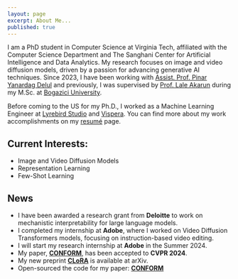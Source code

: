 ```yaml
---
layout: page
excerpt: About Me...
published: true
---
```


I am a PhD student in Computer Science at Virginia Tech, affiliated with the Computer Science Department and The Sanghani Center for Artificial Intelligence and Data Analytics. My research focuses on image and video diffusion models, driven by a passion for advancing generative AI techniques. Since 2023, I have been working with [Assist. Prof. Pinar Yanardag Delul](https://pinguar.org/) and previously, I was supervised by [Prof. Lale Akarun](https://scholar.google.com/citations?user=MybhMyUAAAAJ&hl=en) during my M.Sc. at [Bogazici University](https://bogazici.edu.tr/en_us).

Before coming to the US for my Ph.D., I worked as a Machine Learning Engineer at [Lyrebird Studio](https://lyrebirdstudio.net/) and [Vispera](https://vispera.co/). You can find more about my work accomplishments on my [resumé](https://tunahansalih.github.io/resume/) page.

## Current Interests:
- Image and Video Diffusion Models
- Representation Learning
- Few-Shot Learning


## News
- I have been awarded a research grant from **Deloitte** to work on mechanistic interpretability for large language models.
- I completed my internship at **Adobe**, where I worked on Video Diffusion Transformers models, focusing on instruction-based video editing.
- I will start my research internship at **Adobe** in the Summer 2024.
- My paper, [**CONFORM**](https://conform-diffusion.github.io), has been accepted to **CVPR 2024**.
- My new preprint [**CLoRA**](https://clora-diffusion.github.io) is available at arXiv.
- Open-sourced the code for my paper: [**CONFORM**](https://conform-diffusion.github.io)


